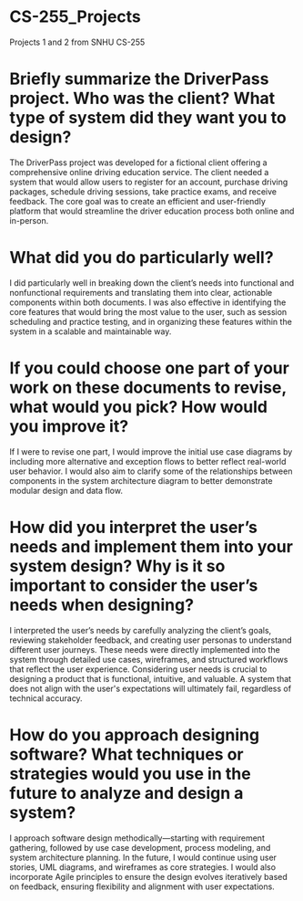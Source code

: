 # CS-255_Projects
 Projects 1 and 2 from SNHU CS-255

# Briefly summarize the DriverPass project. Who was the client? What type of system did they want you to design?
The DriverPass project was developed for a fictional client offering a comprehensive online driving education service. The client needed a system that would allow users to register for an account, purchase driving packages, schedule driving sessions, take practice exams, and receive feedback. The core goal was to create an efficient and user-friendly platform that would streamline the driver education process both online and in-person.

# What did you do particularly well?
I did particularly well in breaking down the client’s needs into functional and nonfunctional requirements and translating them into clear, actionable components within both documents. I was also effective in identifying the core features that would bring the most value to the user, such as session scheduling and practice testing, and in organizing these features within the system in a scalable and maintainable way.

# If you could choose one part of your work on these documents to revise, what would you pick? How would you improve it?
If I were to revise one part, I would improve the initial use case diagrams by including more alternative and exception flows to better reflect real-world user behavior. I would also aim to clarify some of the relationships between components in the system architecture diagram to better demonstrate modular design and data flow.

# How did you interpret the user’s needs and implement them into your system design? Why is it so important to consider the user’s needs when designing?
I interpreted the user’s needs by carefully analyzing the client’s goals, reviewing stakeholder feedback, and creating user personas to understand different user journeys. These needs were directly implemented into the system through detailed use cases, wireframes, and structured workflows that reflect the user experience. Considering user needs is crucial to designing a product that is functional, intuitive, and valuable. A system that does not align with the user's expectations will ultimately fail, regardless of technical accuracy.

# How do you approach designing software? What techniques or strategies would you use in the future to analyze and design a system?
I approach software design methodically—starting with requirement gathering, followed by use case development, process modeling, and system architecture planning. In the future, I would continue using user stories, UML diagrams, and wireframes as core strategies. I would also incorporate Agile principles to ensure the design evolves iteratively based on feedback, ensuring flexibility and alignment with user expectations.
